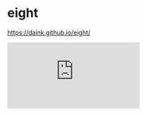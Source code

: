 # eight
https://daink.github.io/eight/

<iframe src="https://www.youtube.com/watch?v=NbDQQJuFjAg" frameborder="0" allowfullscreen></iframe>
